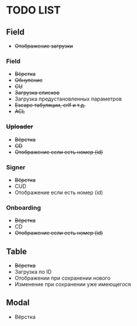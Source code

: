 # TODO LIST

## Field
- ~~Отображение загрузки~~
### Field
- ~~Вёрстка~~
- ~~Обнуление~~
- ~~CU~~
- ~~Загрузка списков~~
- Загрузка предустановленных параметров
- ~~Escape табуляции, crlf и т.д.~~
- ~~ACL~~
### ~~Uploader~~
- ~~Вёрстка~~
- ~~CD~~
- ~~Отображение если есть номер (id)~~
### Signer
- ~~Вёрстка~~
- CUD
- Отображение если есть номер (id)
### Onboarding
- ~~Вёрстка~~
- CD
- ~~Отображение если есть номер (id)~~
## Table
- ~~Вёрстка~~
- Загрузка по ID
- Отображении при сохранении нового
- Изменение при сохранении уже имеющегося
## Modal
- Вёрстка
